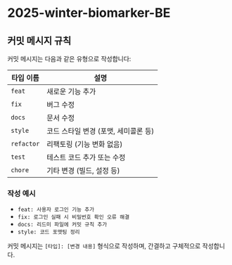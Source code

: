 # 2025-winter-biomarker-BE

## 커밋 메시지 규칙
커밋 메시지는 다음과 같은 유형으로 작성합니다:

| 타입 이름  | 설명                                   |
| ---------- | -------------------------------------- |
| `feat`     | 새로운 기능 추가                      |
| `fix`      | 버그 수정                              |
| `docs`     | 문서 수정                              |
| `style`    | 코드 스타일 변경 (포맷, 세미콜론 등)   |
| `refactor` | 리팩토링 (기능 변화 없음)              |
| `test`     | 테스트 코드 추가 또는 수정             |
| `chore`    | 기타 변경 (빌드, 설정 등)              |

### 작성 예시
- `feat: 사용자 로그인 기능 추가`
- `fix: 로그인 실패 시 비밀번호 확인 오류 해결`
- `docs: 리드미 파일에 커밋 규칙 추가`
- `style: 코드 포맷팅 정리`

커밋 메시지는 `[타입]: [변경 내용]` 형식으로 작성하며, 간결하고 구체적으로 작성합니다.
